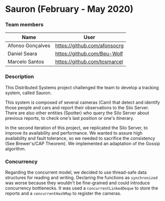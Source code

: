 # Sauron (February - May 2020)

### Team members


| Name              | User                             |
|-------------------|----------------------------------|
| Afonso Gonçalves  | <https://github.com/afonsocrg>   |
| Daniel Seara      | <https://github.com/Beu-Wolf>    |
| Marcelo Santos    | <https://github.com/tosmarcel>   |


### Description
This Distributed Systems project challenged the team to develop a tracking system, called Sauron.

This system is composed of several cameras (Cam) that detect and identify those people and cars and report their observations to the Silo Server. There are also other entities (Spotter) who query the Silo Server about previous reports, to check one's last position or one's itinerary.

In the second iteration of this project, we replicated the Silo Server, to improve its availability and performance. We wanted to assure high availability and fault tolerance, so we needed to sacrifice the consistency (See Brewer's/CAP Theorem). We implemented an adaptation of the Gossip algorithm.

### Concurrency

Regarding the concurrent model, we decided to use thread-safe data structures for reading and writing. 
Declaring the functions as `synchronized` was worse because they wouldn't be fine-grained and could
introduce concurrency bottlenecks. It was used a `concurrentLinkedDeque` 
to store the reports and a `concurrentHashMap` to register the cameras.

